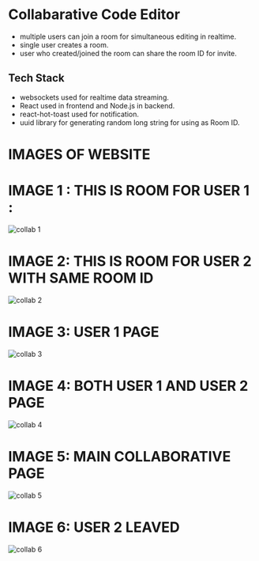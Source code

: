 # Collabarative Code Editor
* multiple users can join a room for simultaneous editing in realtime.
* single user creates a room.
* user who created/joined the room can share the room ID for invite.

## Tech Stack
* websockets used for realtime data streaming.
* React used in frontend and Node.js in backend.
* react-hot-toast used for notification.
* uuid library for generating random long string for using as Room ID.
  
# IMAGES OF WEBSITE

# IMAGE 1 :  THIS IS ROOM FOR USER 1 : 
![collab 1](https://github.com/utkarshtipre2002/Collaborative_code_editor/assets/115633331/38f1db85-1e88-4ecf-86d5-4147850c8f88)

# IMAGE 2: THIS IS ROOM FOR USER 2 WITH SAME ROOM ID
![collab 2 ](https://github.com/utkarshtipre2002/Collaborative_code_editor/assets/115633331/d153bb5f-522f-4bac-bfe3-9d2770821cc7)

# IMAGE 3: USER 1 PAGE
![collab 3](https://github.com/utkarshtipre2002/Collaborative_code_editor/assets/115633331/f6d863f1-f967-47c7-a356-9ca1aefcf0b5)

# IMAGE 4: BOTH USER 1 AND USER 2 PAGE
![collab 4](https://github.com/utkarshtipre2002/Collaborative_code_editor/assets/115633331/aab3e59d-579c-4fb6-97be-dba7a0342d6c)

# IMAGE 5: MAIN COLLABORATIVE PAGE
![collab 5](https://github.com/utkarshtipre2002/Collaborative_code_editor/assets/115633331/dabc8720-092f-4233-9208-f45e418f4a4c)

# IMAGE 6: USER 2 LEAVED
![collab 6](https://github.com/utkarshtipre2002/Collaborative_code_editor/assets/115633331/24853e8d-0431-4681-9034-808249368d72)







